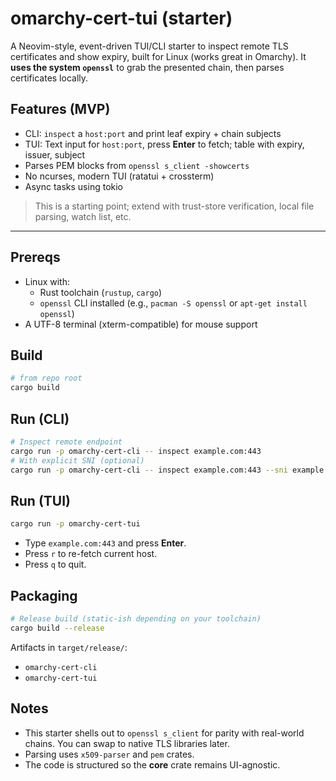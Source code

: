 
# omarchy-cert-tui (starter)

A Neovim-style, event-driven TUI/CLI starter to inspect remote TLS certificates and show expiry,
built for Linux (works great in Omarchy). It **uses the system `openssl`** to grab the presented chain, then parses
certificates locally.

## Features (MVP)

- CLI: `inspect` a `host:port` and print leaf expiry + chain subjects
- TUI: Text input for `host:port`, press **Enter** to fetch; table with expiry, issuer, subject
- Parses PEM blocks from `openssl s_client -showcerts`
- No ncurses, modern TUI (ratatui + crossterm)
- Async tasks using tokio

> This is a starting point; extend with trust-store verification, local file parsing, watch list, etc.

---

## Prereqs

- Linux with:
  - Rust toolchain (`rustup`, `cargo`)
  - `openssl` CLI installed (e.g., `pacman -S openssl` or `apt-get install openssl`)
- A UTF-8 terminal (xterm-compatible) for mouse support

## Build

```bash
# from repo root
cargo build
```

## Run (CLI)

```bash
# Inspect remote endpoint
cargo run -p omarchy-cert-cli -- inspect example.com:443
# With explicit SNI (optional)
cargo run -p omarchy-cert-cli -- inspect example.com:443 --sni example.com
```

## Run (TUI)

```bash
cargo run -p omarchy-cert-tui
```

- Type `example.com:443` and press **Enter**.
- Press `r` to re-fetch current host.
- Press `q` to quit.

## Packaging

```bash
# Release build (static-ish depending on your toolchain)
cargo build --release
```

Artifacts in `target/release/`:
- `omarchy-cert-cli`
- `omarchy-cert-tui`

## Notes

- This starter shells out to `openssl s_client` for parity with real-world chains.
  You can swap to native TLS libraries later.
- Parsing uses `x509-parser` and `pem` crates.
- The code is structured so the **core** crate remains UI-agnostic.
